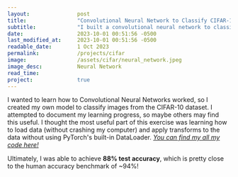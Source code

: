 ```yaml
---
layout:               post
title:                "Convolutional Neural Network to Classify CIFAR-10 Dataset"
subtitle:             "I built a convolutional neural network to classify the CIFAR-10 dataset and achieved 88% test accuracy."
date:                 2023-10-01 00:51:56 -0500
last_modified_at:     2023-10-01 00:51:56 -0500
readable_date:        1 Oct 2023
permalink:            /projects/cifar
image:                /assets/cifar/neural_network.jpeg
image_desc:           Neural Network
read_time:            
project:              true
---
```


I wanted to learn how to Convolutional Neural Networks worked, so I created my own model to classify images from the CIFAR-10 dataset. I attempted to document my learning progress, so maybe others may find this useful. I thought the most useful part of this exercise was learning how to load data (without crashing my computer) and apply transforms to the data without using PyTorch's built-in DataLoader. [*You can find my all my code here!*](https://github.com/davebanerjee/CIFAR-Classification)

Ultimately, I was able to achieve **88% test accuracy**, which is pretty close to the human accuracy benchmark of ~94%!